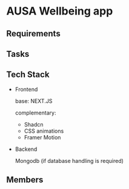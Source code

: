 # AUSA Wellbeing app

## Requirements

## Tasks

## Tech Stack
- Frontend
  
  base: NEXT.JS
  
  complementary:
  - Shadcn
  - CSS animations
  - Framer Motion

- Backend
  
  Mongodb (if database handling is required)

## Members
